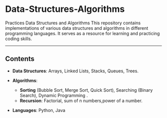 # Data-Structures-Algorithms
Practices Data Structures and Algorithms
This repository contains implementations of various data structures and algorithms in different programming languages. It serves as a resource for learning and practicing coding skills.


-- - 

## Contents
- **Data Structures**: Arrays, Linked Lists, Stacks, Queues, Trees.
  
- **Algorithms**: 
  - **Sorting** (Bubble Sort, Merge Sort, Quick Sort), Searching (Binary Search), Dynamic Programming .
  - **Recursion**: Factorial, sum of n numbers,power of a number.
- **Languages**: Python, Java
